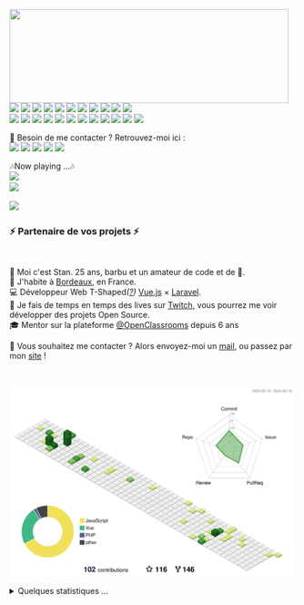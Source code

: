 <p>
  <img align="left" width="490" height="165" src="https://github-readme-stats.vercel.app/api?username=MrStanDu33&show_icons=true&hide_border=false&line_height=20&title_color=f69673&icon_color=1b93c9&show_owner=true"/>
  <p>
    <img src="https://img.shields.io/badge/-Visual%20Studio%20Code-23A9F2?style=flat-square&logo=Visual%20Studio%20Code&logoColor=white"/>
    <img src="https://img.shields.io/badge/-Github-181717?style=flat-square&logo=GitHub&logoColor=white"/>
    <img src="https://img.shields.io/badge/-Git-F44D27?style=flat-square&logo=Git&logoColor=white"/>
    <img src="https://img.shields.io/badge/-NPM-CB3837?style=flat-square&logo=NPM&logoColor=white"/>
    <img src="https://img.shields.io/badge/-Apache-D22128?style=flat-square&logo=Apache&logoColor=white"/>
    <img src="https://img.shields.io/badge/-Trello-0079BF?style=flat-square&logo=Trello&logoColor=white"/>
    <img src="https://img.shields.io/badge/-Slack-E01563?style=flat-square&logo=Slack&logoColor=white"/>
    <img src="https://img.shields.io/badge/-Sketch-FA6400?style=flat-square&logo=Sketch&logoColor=white"/>
    <img src="https://img.shields.io/badge/-MySQL-F29111?style=flat-square&logo=MySQL&logoColor=white"/>
    <img src="https://img.shields.io/badge/-Insomnia-5849BE?style=flat-square&logo=Insomnia&logoColor=white"/>
    <img src="https://img.shields.io/badge/-Notion-000000?style=flat-square&logo=Notion&logoColor=white"/><br/>
    <img src="https://img.shields.io/badge/-Vue.js-42B883?style=flat-square&logo=Vue.js&logoColor=white"/>
    <img src="https://img.shields.io/badge/-Laravel-F55247?style=flat-square&logo=Laravel&logoColor=white"/>
    <img src="https://img.shields.io/badge/-Lumen-E74430?style=flat-square&logo=Lumen&logoColor=white"/>
    <img src="https://img.shields.io/badge/-Storybook-FF4785?style=flat-square&logo=Storybook&logoColor=white"/>
    <img src="https://img.shields.io/badge/-WebPack-1C78C0?style=flat-square&logo=WebPack&logoColor=white"/>
    <img src="https://img.shields.io/badge/-ESLint-4B32C3?style=flat-square&logo=ESLint&logoColor=white"/>
    <img src="https://img.shields.io/badge/-HTML5-E34F26?style=flat-square&logo=HTML5&logoColor=white"/>
    <img src="https://img.shields.io/badge/-CSS3-1572B6?style=flat-square&logo=CSS3&logoColor=white"/>
    <img src="https://img.shields.io/badge/-Debian-A80030?style=flat-square&logo=Debian&logoColor=white"/>
    <img src="https://img.shields.io/badge/-Google%20Cloud-4285F4?style=flat-square&logo=Google%20Cloud&logoColor=white"/>
    <img src="https://img.shields.io/badge/-OVH%20Cloud-123F6D?style=flat-square&logo=OVH&logoColor=white"/>
    <img src="https://img.shields.io/badge/-Codacy-222F29?style=flat-square&logo=Codacy&logoColor=white"/>
  </p>
</p>
<p>
  📣 Besoin de me contacter ? Retrouvez-moi ici :<br/>
  <a href="mailto:contact@daniels-roth-stan.fr?subject=[GitHub]%20🔥%20Prise%20de%20contact&body=Bonjour%20Stan%2C%0A%0AJe%20viens%20vers%20toi%20aujourd%27hui%20apr%C3%A8s%20avoir%20vu%20ton%20profil%20GitHub%20pour%20..."><img src="https://img.shields.io/badge/e‑mail-D14836.svg?style=for-the-badge&logo=GMail&logoColor=white"/></a>
  <a href="https://instagram.com/mrstandu33"><img src="https://img.shields.io/badge/instagram-E4405F.svg?style=for-the-badge&logo=instagram&logoColor=white"/></a>
  <a href="https://twitch.tv/mrstandu33"><img src="https://img.shields.io/badge/twitch-9146FF.svg?style=for-the-badge&logo=twitch&logoColor=white"/></a>
  <a href="https://linkedin.com/in/stan-daniels-roth-278478127"><img src="https://img.shields.io/badge/linkedin-0077B5.svg?style=for-the-badge&logo=linkedin&logoColor=white"/></a>
  <a href="https://twitter.com/mrstandu33"><img src="https://img.shields.io/badge/twitter-1DA1F2.svg?style=for-the-badge&logo=twitter&logoColor=white"/></a>
</p>
<p>
  🎶Now playing ...🎶<br/>
  <a href="http://spotify-informer.daniels-roth-stan.fr/">
    <img height="75" src="http://spotify-informer.daniels-roth-stan.fr/api"/>
  </a><br/>
  <a href="https://github.com/MrStanDu33/spotify-informer"><img src="https://img.shields.io/badge/built%20with%20MrStanDu33%2Fspotify‑informer-1ED760.svg?style=flat-square&logo=spotify&logoColor=white"/></a><br/>
</p>

<img src="http://views.whatilearened.today/views/github/MrStanDu33/views.svg"/>
<h3>⚡️ Partenaire de vos projets ⚡️</h3><br/>
<p>
  🧔 Moi c'est <bold>Stan</bold>. 25 ans, barbu et un amateur de code et de 🍺.<br/>
  💼 J'habite à <a href="https://www.google.com/maps?q=bordeaux">Bordeaux</a>, en France.<br/>
  💻 Développeur Web <bold>T-Shaped</bold><em>(<a href="https://letslearnabout.net/blog/what-it-is-a-t-shaped-developer-and-why-you-should-be-one">?</a>)</em> <bold><a href="https://vuejs.org">Vue.js</a></bold> × <bold><a href="https://laravel.com">Laravel</a></bold>.<br/>
  🎥 Je fais de temps en temps des lives sur <a href="https://twitch.tv/mrstandu33">Twitch</a>, vous pourrez me voir développer des projets Open Source. <br/>
  🎓 Mentor sur la plateforme <a href="https://github.com/OpenClassrooms">@OpenClassrooms</a> depuis 6 ans
</p>
<p>
  🔗 Vous souhaitez me contacter ? Alors envoyez-moi un <a href="mailto:contact@daniels-roth-stan.fr?subject=[GitHub]%20🔥%20Prise%20de%20contact&body=Bonjour%20Stan%2C%0A%0AJe%20viens%20vers%20toi%20aujourd%27hui%20apr%C3%A8s%20avoir%20vu%20ton%20profil%20GitHub%20pour%20...">mail</a>, ou passez par mon <a href="https://daniels-roth-stan.fr">site</a> !
</p><br/>

![](./profile-3d-contrib/profile-green-animate.svg)

<details>
  <summary>Quelques statistiques ...</summary><br/>

<!--START_SECTION:waka-->
![Code Time](http://img.shields.io/badge/Code%20Time-2%2C345%20hrs-blue)

![Profile Views](http://img.shields.io/badge/Profile%20Views-445-blue)

**🐱 My GitHub Data** 

> 📦 2.5 MB Used in GitHub's Storage 
 > 
> 🏆 4 Contributions in the Year 2024
 > 
> 💼 Opted to Hire
 > 
> 📜 41 Public Repositories 
 > 
> 🔑 10 Private Repositories 
 > 
**I'm an Early 🐤** 

```text
🌞 Morning                1119 commits        █░░░░░░░░░░░░░░░░░░░░░░░░   05.76 % 
🌆 Daytime                10949 commits       ██████████████░░░░░░░░░░░   56.39 % 
🌃 Evening                6732 commits        █████████░░░░░░░░░░░░░░░░   34.67 % 
🌙 Night                  617 commits         █░░░░░░░░░░░░░░░░░░░░░░░░   03.18 % 
```
📅 **I'm Most Productive on Monday** 

```text
Monday                   4239 commits        █████░░░░░░░░░░░░░░░░░░░░   21.83 % 
Tuesday                  3793 commits        █████░░░░░░░░░░░░░░░░░░░░   19.53 % 
Wednesday                3765 commits        █████░░░░░░░░░░░░░░░░░░░░   19.39 % 
Thursday                 2478 commits        ███░░░░░░░░░░░░░░░░░░░░░░   12.76 % 
Friday                   2442 commits        ███░░░░░░░░░░░░░░░░░░░░░░   12.58 % 
Saturday                 1632 commits        ██░░░░░░░░░░░░░░░░░░░░░░░   08.41 % 
Sunday                   1068 commits        █░░░░░░░░░░░░░░░░░░░░░░░░   05.50 % 
```


📊 **This Week I Spent My Time On** 

```text
🕑︎ Time Zone: Europe/Paris

💬 Programming Languages: 
Other                    14 mins             ████████████░░░░░░░░░░░░░   49.66 % 
sh                       7 mins              ███████░░░░░░░░░░░░░░░░░░   26.61 % 
YAML                     2 mins              ██░░░░░░░░░░░░░░░░░░░░░░░   09.26 % 
Vue.js                   1 min               █░░░░░░░░░░░░░░░░░░░░░░░░   05.86 % 
Bash                     1 min               █░░░░░░░░░░░░░░░░░░░░░░░░   05.62 % 

🔥 Editors: 
Chrome                   14 mins             ████████████░░░░░░░░░░░░░   49.45 % 
Zsh                      7 mins              ███████░░░░░░░░░░░░░░░░░░   26.61 % 
VS Code                  6 mins              ██████░░░░░░░░░░░░░░░░░░░   23.94 % 

💻 Operating System: 
WSL                      14 mins             █████████████░░░░░░░░░░░░   50.55 % 
Windows                  14 mins             ████████████░░░░░░░░░░░░░   49.45 % 
```

**I Mostly Code in JavaScript** 

```text
JavaScript               12 repos            ███████░░░░░░░░░░░░░░░░░░   28.57 % 
PHP                      10 repos            ██████░░░░░░░░░░░░░░░░░░░   23.81 % 
HTML                     9 repos             █████░░░░░░░░░░░░░░░░░░░░   21.43 % 
Vue                      5 repos             ███░░░░░░░░░░░░░░░░░░░░░░   11.90 % 
CSS                      3 repos             ██░░░░░░░░░░░░░░░░░░░░░░░   07.14 % 
```




 Last Updated on 19/02/2024 00:05:30 UTC
<!--END_SECTION:waka-->
</details>
